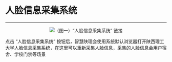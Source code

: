 # 人脸信息采集系统

---

<center><img src="/images/Docs/Functions/ExternalLink/Face/1.png">（图一）“人脸信息采集系统” 链接</img></center>

点击 “人脸信息采集系统” 按钮后，智慧陕理会使用系统默认浏览器打开陕西理工大学人脸信息采集系统，在这里可以重新采集人脸信息，采集的人脸信息会用户宿舍、学校门禁等场景
